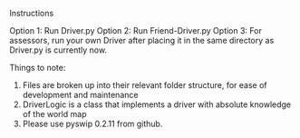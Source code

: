 Instructions

Option 1: Run Driver.py
Option 2: Run Friend-Driver.py
Option 3: For assessors, run your own Driver after placing it in the same directory as Driver.py is currently now.

Things to note:
1. Files are broken up into their relevant folder structure, for ease of development and maintenance
2. DriverLogic is a class that implements a driver with absolute knowledge of the world map
3. Please use pyswip 0.2.11 from github.